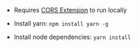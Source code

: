 * Requires [CORS Extension](https://chrome.google.com/webstore/detail/allow-control-allow-origi/nlfbmbojpeacfghkpbjhddihlkkiljbi) to run locally

* Install yarn: `npm install yarn -g`

* Install node dependencies: `yarn install`